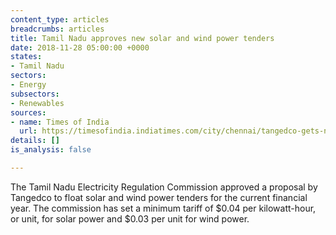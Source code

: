 ```yaml
---
content_type: articles
breadcrumbs: articles
title: Tamil Nadu approves new solar and wind power tenders
date: 2018-11-28 05:00:00 +0000
states:
- Tamil Nadu
sectors:
- Energy
subsectors:
- Renewables
sources:
- name: Times of India
  url: https://timesofindia.indiatimes.com/city/chennai/tangedco-gets-nod-to-float-tenders-for-solar-wind-power-projects/articleshowprint/66741967.cms
details: []
is_analysis: false

---
```

The Tamil Nadu Electricity Regulation Commission approved a proposal by Tangedco to float solar and wind power tenders for the current financial year. The commission has set a minimum tariff of $0.04 per kilowatt-hour, or unit, for solar power and $0.03 per unit for wind power.